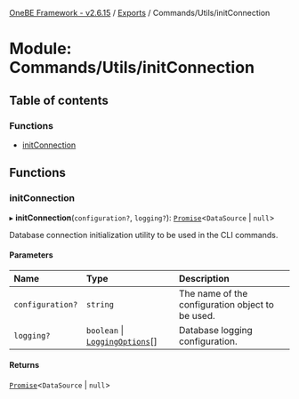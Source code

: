 [OneBE Framework - v2.6.15](../README.md) / [Exports](../modules.md) / Commands/Utils/initConnection

# Module: Commands/Utils/initConnection

## Table of contents

### Functions

- [initConnection](Commands_Utils_initConnection.md#initconnection)

## Functions

### initConnection

▸ **initConnection**(`configuration?`, `logging?`): [`Promise`]( https://developer.mozilla.org/en-US/docs/Web/JavaScript/Reference/Global_Objects/Promise )<`DataSource` \| ``null``\>

Database connection initialization utility to be used in the
CLI commands.

#### Parameters

| Name | Type | Description |
| :------ | :------ | :------ |
| `configuration?` | `string` | The name of the configuration object to be used. |
| `logging?` | `boolean` \| [`LoggingOptions`](DB_TypeORM.md#loggingoptions)[] | Database logging configuration. |

#### Returns

[`Promise`]( https://developer.mozilla.org/en-US/docs/Web/JavaScript/Reference/Global_Objects/Promise )<`DataSource` \| ``null``\>
